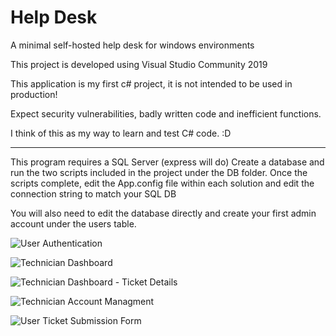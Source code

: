 # Help Desk
A minimal self-hosted help desk for windows environments

This project is developed using Visual Studio Community 2019

This application is my first c# project, it is not intended to be used in production!

Expect security vulnerabilities, badly written code and inefficient functions.

I think of this as my way to learn and test C# code.  :D

-----------------------------------------------------------------------------------------

This program requires a SQL Server (express will do)
Create a database and run the two scripts included in the project under the DB folder.
Once the scripts complete, edit the App.config file within each solution and edit the connection string to match your SQL DB

You will also need to edit the database directly and create your first admin account under the users table.

![User Authentication](https://i.imgur.com/MI1M50A.png)

![Technician Dashboard](https://i.imgur.com/AW9wbh6.png)

![Technician Dashboard - Ticket Details](https://i.imgur.com/GYTzJ7F.png)

![Technician Account Managment](https://i.imgur.com/UiVcV23.png)

![User Ticket Submission Form](https://i.imgur.com/v3LAh5l.png)
